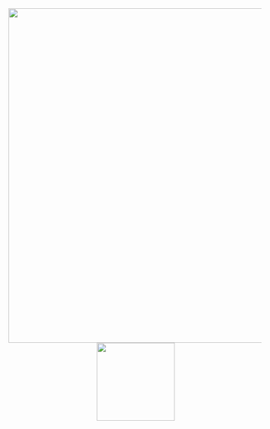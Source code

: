 <div align="center">
  <img width="665px" src="http://github-profile-summary-cards.vercel.app/api/cards/profile-details?username=jessicaarq&theme=radical"/> 
<div>
<div align="center">
  <img height="155em src="http://github-profile-summary-cards.vercel.app/api/cards/repos-per-language?username=jessicaarq&theme=radical"/> 
  <img height="155em" src="https://github-readme-streak-stats.herokuapp.com/?user=jessicaarq&theme=radical&hide_border=true"/>
<div>

